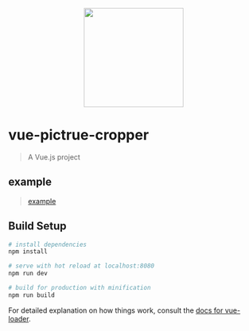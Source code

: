 <p align="center">
  <img width="200" src="https://raw.githubusercontent.com/lyuanshen/vue-pictrue-cropper/e375dd0f615562bb9209fd5a04ab8e9521c351d9/src/assets/logo2.svg">
</p>

# vue-pictrue-cropper

> A Vue.js project

## example

> [example](https://lyuanshen.github.io/vue-pictrue-cropper/)

## Build Setup

``` bash
# install dependencies
npm install

# serve with hot reload at localhost:8080
npm run dev

# build for production with minification
npm run build
```

For detailed explanation on how things work, consult the [docs for vue-loader](http://vuejs.github.io/vue-loader).

